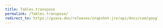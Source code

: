 ```yaml
---
title: Tables.transpose
permalink: /Tables.transpose/
redirect_to: https://guava.dev/releases/snapshot-jre/api/docs/com/google/common/collect/Tables.html#transpose-com.google.common.collect.Table-
---
```

